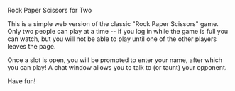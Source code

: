 Rock Paper Scissors for Two

This is a simple web version of the classic "Rock Paper Scissors" game.  Only two people can play at a time -- if you log in while the game is full you can watch, but you will not be able to play until one of the other players leaves the page.  

Once a slot is open, you will be prompted to enter your name, after which you can play!  A chat window allows you to talk to (or taunt) your opponent.

Have fun!

